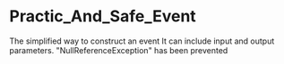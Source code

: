 # Practic_And_Safe_Event

The simplified way to construct an event
It can include input and output parameters.
"NullReferenceException" has been prevented
